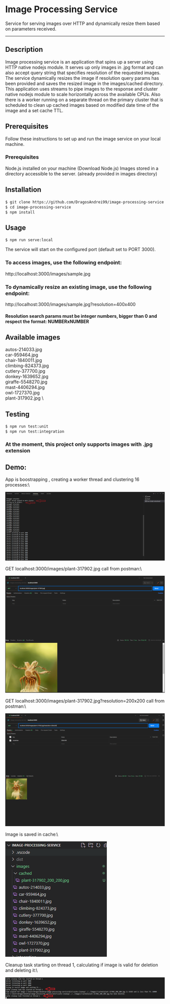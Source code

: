 # Image Processing Service

Service for serving images over HTTP and dynamically resize them based on parameters received.

---

## Description

Image processing service is an application that spins up a server using HTTP native nodejs module.
It serves up only images in .jpg format and can also accept query string that specifies resolution of the requested images.
The service dynamically resizes the image if resolution query params has been provided and saves the resized image in the images/cached directory.
This application uses streams to pipe images to the response and cluster native nodejs module to scale horizontally across the available CPUs.
Also there is a worker running on a separate thread on the primary cluster that is scheduled to clean up cached images based on modified date time of the image and a set cache TTL.

## Prerequisites

Follow these instructions to set up and run the image service on your local machine.

### Prerequisites

Node.js installed on your machine (Download Node.js)
Images stored in a directory accessible to the server. (already provided in images directory)

## Installation

    $ git clone https://github.com/DragosAndrei99/image-processing-service
    $ cd image-processing-service
    $ npm install

## Usage

    $ npm run serve:local

The service will start on the configured port (default set to PORT 3000).

### To access images, use the following endpoint:

http://localhost:3000/images/sample.jpg

### To dynamically resize an existing image, use the following endpoint:

http://localhost:3000/images/sample.jpg?resolution=400x400

#### Resolution search params must be integer numbers, bigger than 0 and respect the format: NUMBERxNUMBER

## Available images

autos-214033.jpg \
car-959464.jpg \
chair-1840011.jpg \
climbing-824373.jpg \
cutlery-377700.jpg \
donkey-1639652.jpg \
giraffe-5548270.jpg \
mast-4406294.jpg \
owl-1727370.jpg \
plant-317902.jpg \

## Testing

    $ npm run test:unit
    $ npm run test:integration

### At the moment, this project only supports images with .jpg extension

## Demo:

App is boostrapping , creating a worker thread and clustering 16 processes:\

![alt text](readme_resources/clusters_and_worker_thread.png)


GET localhost:3000/images/plant-317902.jpg call from postman:\

![alt text](readme_resources/GET_original_image.PNG)

GET localhost:3000/images/plant-317902.jpg?resolution=200x200 call from postman:\

![alt text](readme_resources/GET_resized_image.PNG)

Image is saved in cache:\

![alt text](readme_resources/image_saved_in_cache.PNG)

Cleanup task starting on thread 1, calculating if image is valid for deletion and deleting it:\

![alt text](readme_resources/resizing_and_cleanup.PNG)





